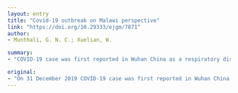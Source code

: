 ```yaml
---
layout: entry
title: "Covid-19 outbreak on Malawi perspective"
link: "https://doi.org/10.29333/ejgm/7871"
author:
- Munthali, G. N. C.; Xuelian, W.

summary:
- "COVID-19 case was first reported in Wuhan China as a respiratory disease. Malawi as of 31 March 2019 is among the countries that have not registered any case. World Health Organization (WHO) is a global pandemic. Covid-19 Virus is spreading globally at a faster rate. Despite its in more than 204 countries in the world, Malawi is one of the countries with no cases."

original:
- "On 31 December 2019 COVID-19 case was first reported in Wuhan China as a respiratory disease. With the declaration of World Health Organization (WHO) as a global pandemic, Covid-19 Virus is spreading globally at a faster rate. Despite its in more than 204 countries in the world, Malawi as of 31 March 2019 is among the countries that have not registered any case. Looking at its economic, political and health status its recommended that the authorities should strengthen more preventive measures in order to prevent the pandemic to enter into Malawi."
---
```


